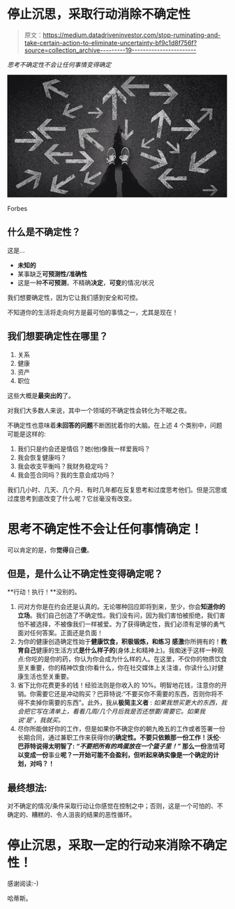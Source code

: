 # 停止沉思，采取行动消除不确定性

> 原文：<https://medium.datadriveninvestor.com/stop-ruminating-and-take-certain-action-to-eliminate-uncertainty-bf9c1d8f756f?source=collection_archive---------19----------------------->

*思考不确定性不会让任何事情变得确定*

![](img/89e73171f75f56e4534ef37e725b214d.png)

Forbes

## 什么是不确定性？

这是…

*   **未知的**
*   某事缺乏**可预测性/准确性**
*   这是一种**不可预测**，不精确**决定**，**可变**的情况/状况

我们想要确定性，因为它让我们感到安全和可控。

不知道你的生活将走向何方是最可怕的事情之一，尤其是现在！

## 我们想要确定性在哪里？

1.  关系
2.  健康
3.  资产
4.  职位

这些大概是**最突出的**了。

对我们大多数人来说，其中一个领域的不确定性会转化为不眠之夜。

不确定性也意味着**未回答的问题**不断困扰着你的大脑。在上述 4 个类别中，问题可能是这样的:

1.  我们只是约会还是情侣？她(他)像我一样爱我吗？
2.  我会恢复健康吗？
3.  我会收支平衡吗？我财务稳定吗？
4.  我会签合同吗？我的生意会成功吗？

我们几小时、几天、几个月、有时几年都在反复思考和过度思考他们。但是沉思或过度思考到底改变了什么呢？它丝毫没有改变。

# 思考不确定性不会让任何事情确定！

可以肯定的是，你**觉得**自己**傻**。

## 但是，是什么让不确定性变得确定呢？

**行动！执行！**没别的。

1.  问对方你是在约会还是认真的。无论哪种回应即将到来，至少，你会**知道你的立场**。我们自己创造了不确定性。我们没有问，因为我们害怕被拒绝，我们害怕不被选择，不被像我们一样被爱。为了获得确定性，我们必须有足够的勇气面对任何答案。正面还是负面！
2.  为你的健康创造确定性始于**健康饮食，积极锻炼，**和**练习** **感激**你所拥有的！**教育自己**健康的生活方式**是什么样子的**(身体上和精神上)。我痴迷于这样一种观点:你吃的是你的药，你认为你会成为什么样的人。在这里，不仅你的物质饮食至关重要，你的精神饮食(你看什么，你在社交媒体上关注谁，你读什么)对健康生活也至关重要。
3.  省下比你花费更多的钱！经验法则是你收入的 10%。明智地花钱，注意你的开销。你需要它还是冲动购买？巴菲特说:“不要买你不需要的东西，否则你将不得不卖掉你需要的东西”。此外，我从**极简主义者** : *如果我想买更大的东西，我会把它写在清单上，看看几周/几个月后我是否还想要/需要它。如果我说‘是’，我就买。*
4.  尽你所能做好你的工作，但是如果你不确定你的朝九晚五的工作或者签署一份长期合同，通过兼职工作来获得你的**确定性。不要只依赖那一份工作！沃伦·巴菲特说得太明智了: ***“不要把所有的鸡蛋放在一个篮子里！”*** 那么一份**激情**可以变成一份**事业**呢？一开始可能不会盈利，但听起来确实像是一个确定的计划，对吗？！**

## 最终想法:

对不确定的情况/条件采取行动让你感觉在控制之中；否则，这是一个可怕的、不确定的、糟糕的、令人沮丧的结果的恶性循环。

# 停止沉思，采取一定的行动来消除不确定性！

感谢阅读:-)

哈蒂斯。